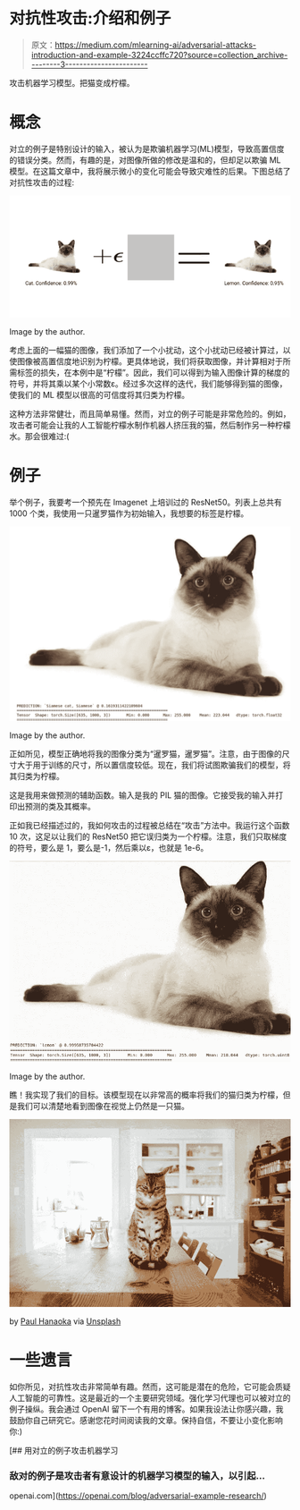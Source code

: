 # 对抗性攻击:介绍和例子

> 原文：<https://medium.com/mlearning-ai/adversarial-attacks-introduction-and-example-3224ccffc720?source=collection_archive---------3----------------------->

攻击机器学习模型。把猫变成柠檬。

# 概念

对立的例子是特别设计的输入，被认为是欺骗机器学习(ML)模型，导致高置信度的错误分类。然而，有趣的是，对图像所做的修改是温和的，但却足以欺骗 ML 模型。在这篇文章中，我将展示微小的变化可能会导致灾难性的后果。下图总结了对抗性攻击的过程:

![](img/69200e68f33d59a60ff842c5963e1126.png)

Image by the author.

考虑上面的一幅猫的图像，我们添加了一个小扰动，这个小扰动已经被计算过，以使图像被高置信度地识别为柠檬。更具体地说，我们将获取图像，并计算相对于所需标签的损失，在本例中是“柠檬”。因此，我们可以得到为输入图像计算的梯度的符号，并将其乘以某个小常数ε。经过多次这样的迭代，我们能够得到猫的图像，使我们的 ML 模型以很高的可信度将其归类为柠檬。

这种方法非常健壮，而且简单易懂。然而，对立的例子可能是非常危险的。例如，攻击者可能会让我的人工智能柠檬水制作机器人挤压我的猫，然后制作另一种柠檬水。那会很难过:(

# 例子

举个例子，我要考一个预先在 Imagenet 上培训过的 ResNet50。列表上总共有 1000 个类，我使用一只暹罗猫作为初始输入，我想要的标签是柠檬。

![](img/1c1d458404d3f28b70f38af3bdb4fca5.png)

Image by the author.

正如所见，模型正确地将我的图像分类为“暹罗猫，暹罗猫”。注意，由于图像的尺寸大于用于训练的尺寸，所以置信度较低。现在，我们将试图欺骗我们的模型，将其归类为柠檬。

这是我用来做预测的辅助函数。输入是我的 PIL 猫的图像。它接受我的输入并打印出预测的类及其概率。

正如我已经描述过的，我如何攻击的过程被总结在“攻击”方法中。我运行这个函数 10 次，这足以让我们的 ResNet50 把它误归类为一个柠檬。注意，我们只取梯度的符号，要么是 1，要么是-1，然后乘以ε，也就是 1e-6。

![](img/fbf4b245b6caf387033d5fe8ca371204.png)

Image by the author.

瞧！我实现了我们的目标。该模型现在以非常高的概率将我们的猫归类为柠檬，但是我们可以清楚地看到图像在视觉上仍然是一只猫。

![](img/f8240dbc53eda83affbebe168649d82a.png)

by [Paul Hanaoka](https://unsplash.com/@plhnk) via [Unsplash](https://unsplash.com/photos/w2DsS-ZAP4U)

# 一些遗言

如你所见，对抗性攻击非常简单有趣。然而，这可能是潜在的危险，它可能会质疑人工智能的可靠性。这是最近的一个主要研究领域。强化学习代理也可以被对立的例子操纵。我会通过 OpenAI 留下一个有用的博客。如果我设法让你感兴趣，我鼓励你自己研究它。感谢您花时间阅读我的文章。保持自信，不要让小变化影响你:)

[](https://openai.com/blog/adversarial-example-research/) [## 用对立的例子攻击机器学习

### 敌对的例子是攻击者有意设计的机器学习模型的输入，以引起…

openai.com](https://openai.com/blog/adversarial-example-research/)